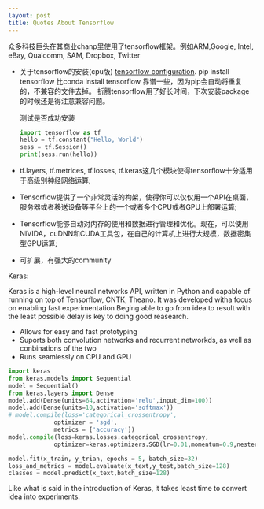 ```yaml
---
layout: post
title: Quotes About Tensorflow
---
```


众多科技巨头在其商业chanp里使用了tensorflow框架。例如ARM,Google, Intel, eBay, Qualcomm, SAM, Dropbox, Twitter

* 关于tensorflow的安装(cpu版) [tensorflow configuration](https://plus.google.com/+PENGWEI-AI/posts/AEcDEXnZzLN).
  pip install tensorflow 比conda install tensorflow 靠谱一些，因为pip会自动将重复的，不兼容的文件去掉。
  折腾tensorflow用了好长时间，下次安装package的时候还是得注意兼容问题。
  
   测试是否成功安装
  
  ``` python
  import tensorflow as tf 
  hello = tf.constant("Hello, World")
  sess = tf.Session()
  print(sess.run(hello))
  ```
   
* tf.layers, tf.metrices, tf.losses, tf.keras这几个模块使得tensorflow十分适用于高级别神经网络运算;
* Tensorflow提供了一个非常灵活的构架，使得你可以仅仅用一个API在桌面，服务器或者移送设备等平台上的一个或者多个CPU或者GPU上部署运算;
* Tensorflow能够自动对内存的使用和数据进行管理和优化。现在，可以使用NIVIDA，cuDNN和CUDA工具包，在自己的计算机上进行大规模，数据密集型GPU运算;
* 可扩展，有强大的community


Keras:

Keras is a high-level neural networks API, written in Python and capable of running on top of Tensorflow, CNTK, Theano. 
It was developed witha focus on enabling fast experimentation Beging able to go from idea to result with the least possible delay is 
key to doing good reasearch.

* Allows for easy and fast prototyping
* Suports both convolution networks and recurrent networkds, as well as conbinations of the two
* Runs seamlessly on CPU and GPU

``` python
import keras
from keras.models import Sequential
model = Sequential()
from keras.layers import Dense
model.add(Dense(units=64,activation='relu',input_dim=100))
model.add(Dense(units=10,activation='softmax'))
# model.compile(loss='categorical_crossentropy',
             optimizer = 'sgd',
             metrics = ['accuracy'])
model.compile(loss=keras.losses.categorical_crossentropy,
             optimizer=keras.optimizers.SGD(lr=0.01,momentum=0.9,nesterov=True))

model.fit(x_train, y_trian, epochs = 5, batch_size=32)
loss_and_metrics = model.evaluate(x_text,y_test,batch_size=128)
classes = model.predict(x_text,batch_size=128)

```
Like what is said in the introduction of Keras, it takes least time to convert idea into experiments. 
